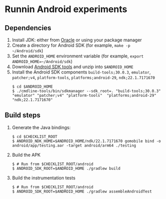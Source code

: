 # Runnin Android experiments


## Dependencies
1. Install JDK: either from [Oracle](https://www.oracle.com/java/technologies/javase-jdk16-downloads.html) or using your package manager
2. Create a directory for Android SDK (for example, `make -p ~/Android/sdk`)
3. Set the `ANDROID_HOME` environment variable (for example, `export ANDROID_HOME=~/Android/sdk`)
4. Download [Android SDK tools](https://developer.android.com/studio#span-idcommand-toolsa-namecmdline-toolsacommand-line-tools-onlyspan) and unzip into `$ANDROID_HOME`
5. Install the Android SDK components `build-tools;30.0.3`, `emulator`, `patcher;v4`, `platform-tools`, `platforms;android-29`, `ndk;22.1.7171670`
    ```
    $ cd $ANDROID_HOME
    $ ./cmdline-tools/bin/sdkmanager --sdk_root=. "build-tools;30.0.3" "emulator" "patcher;v4" "platform-tools"  "platforms;android-29" "ndk;22.1.7171670"
    ```

## Build steps
    
1. Generate the Java bindings: 
    ```
    $ cd $CHECKLIST_ROOT
    $ ANDROID_NDK_HOME=$ANDROID_HOME/ndk/22.1.7171670 gomobile bind -o android/app/testing.aar -target android/arm64 ./testing
    ```
2. Build the APK
    ```
    $ # Run from $CHECKLIST_ROOT/android
    $ ANDROID_SDK_ROOT=$ANDROID_HOME ./gradlew build
    ```
3. Build the instrumentation tests
    ```
    $ # Run from $CHECKLIST_ROOT/android
    $ ANDROID_SDK_ROOT=$ANDROID_HOME ./gradlew assembleAndroidTest
    ```
